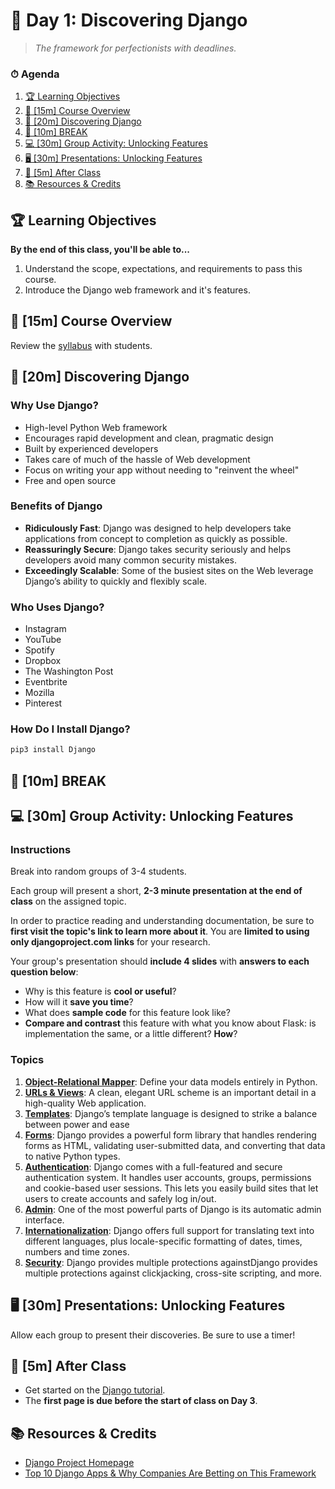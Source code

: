 # 📜 Day 1: Discovering Django

> _The framework for perfectionists with deadlines._

### ⏱ Agenda

1. [🏆 Learning Objectives](#%f0%9f%8f%86-learning-objectives)
2. [📖 [15m] Course Overview](#%f0%9f%93%96-15m-course-overview)
3. [📖 [20m] Discovering Django](#%f0%9f%93%96-20m-discovering-django)
4. [🌴 [10m] BREAK](#%f0%9f%8c%b4-10m-break)
5. [💻 [30m] Group Activity: Unlocking Features](#%f0%9f%92%bb-30m-group-activity-unlocking-features)
6. [🖥 [30m] Presentations: Unlocking Features](#%f0%9f%96%a5-30m-presentations-unlocking-features)
7. [🌃 [5m] After Class](#%f0%9f%8c%83-5m-after-class)
8. [📚 Resources & Credits](#%f0%9f%93%9a-resources--credits)

## 🏆 Learning Objectives

**By the end of this class, you'll be able to...**

1. Understand the scope, expectations, and requirements to pass this course.
2. Introduce the Django web framework and it's features.

## 📖 [15m] Course Overview

Review the [syllabus](#/README.md) with students.

## 📖 [20m] Discovering Django

### Why Use Django?

- High-level Python Web framework
- Encourages rapid development and clean, pragmatic design
- Built by experienced developers
- Takes care of much of the hassle of Web development
- Focus on writing your app without needing to "reinvent the wheel"
- Free and open source

### Benefits of Django

- **Ridiculously Fast**: Django was designed to help developers take applications from concept to completion as quickly as possible.
- **Reassuringly Secure**: Django takes security seriously and helps developers avoid many common security mistakes.
- **Exceedingly Scalable**: Some of the busiest sites on the Web leverage Django’s ability to quickly and flexibly scale.

### Who Uses Django?

- Instagram
- YouTube
- Spotify
- Dropbox
- The Washington Post
- Eventbrite
- Mozilla
- Pinterest

### How Do I Install Django?

```bash
pip3 install Django
```

## 🌴 [10m] BREAK

## 💻 [30m] Group Activity: Unlocking Features

### Instructions

Break into random groups of 3-4 students.

Each group will present a short, **2-3 minute presentation at the end of class** on the assigned topic.

In order to practice reading and understanding documentation, be sure to **first visit the topic's link to learn more about it**. You are **limited to using only djangoproject.com links** for your research.

Your group's presentation should **include 4 slides** with **answers to each question below**:

- Why is this feature is **cool or useful**?
- How will it **save you time**?
- What does **sample code** for this feature look like?
- **Compare and contrast** this feature with what you know about Flask: is implementation the same, or a little different? **How**?

### Topics

1. **[Object-Relational Mapper](https://docs.djangoproject.com/en/stable/topics/db/models/)**: Define your data models entirely in Python.
2. **[URLs & Views](https://docs.djangoproject.com/en/stable/topics/http/urls/)**: A clean, elegant URL scheme is an important detail in a high-quality Web application.
3. **[Templates](https://docs.djangoproject.com/en/stable/topics/templates/)**: Django’s template language is designed to strike a balance between power and ease
4. **[Forms](https://docs.djangoproject.com/en/stable/topics/forms/)**: Django provides a powerful form library that handles rendering forms as HTML, validating user-submitted data, and converting that data to native Python types.
5. **[Authentication](https://docs.djangoproject.com/en/stable/topics/auth/)**: Django comes with a full-featured and secure authentication system. It handles user accounts, groups, permissions and cookie-based user sessions. This lets you easily build sites that let users to create accounts and safely log in/out.
6. **[Admin](https://docs.djangoproject.com/en/stable/ref/contrib/admin/)**: One of the most powerful parts of Django is its automatic admin interface.
7. **[Internationalization](https://docs.djangoproject.com/en/stable/topics/i18n/)**: Django offers full support for translating text into different languages, plus locale-specific formatting of dates, times, numbers and time zones.
8. **[Security](https://docs.djangoproject.com/en/stable/topics/security/)**: Django provides multiple protections againstDjango provides multiple protections against clickjacking, cross-site scripting, and more.

## 🖥 [30m] Presentations: Unlocking Features

Allow each group to present their discoveries. Be sure to use a timer!

## 🌃 [5m] After Class

- Get started on the [Django tutorial](https://docs.djangoproject.com/en/2.2/intro/tutorial01/).
- The **first page is due before the start of class on Day 3**.

## 📚 Resources & Credits

- [Django Project Homepage](https://www.djangoproject.com)
- [Top 10 Django Apps & Why Companies Are Betting on This Framework](https://www.netguru.com/blog/top-10-django-apps-and-why-companies-are-betting-on-this-framework)
